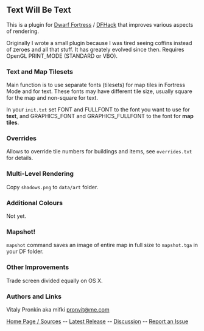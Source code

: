 ## Text Will Be Text ##

This is a plugin for [Dwarf Fortress](http://bay12games.com) / [DFHack](http://github.com/dfhack/dfhack) that improves various aspects of rendering.

Originally I wrote a small plugin because I was tired seeing coffins instead of zeroes and all that stuff. It has greately evolved since then. Requires OpenGL PRINT_MODE (STANDARD or VBO).

### Text and Map Tilesets ###

Main function is to use separate fonts (tilesets) for map tiles in Fortress Mode and for text. These fonts may have different tile size, usually square for the map and non-square for text.

In your `init.txt` set FONT and FULLFONT to the font you want to use for **text**, and GRAPHICS\_FONT and GRAPHICS\_FULLFONT to the font for **map tiles**.

### Overrides ###

Allows to override tile numbers for buildings and items, see `overrides.txt` for details.

### Multi-Level Rendering ###

Copy `shadows.png` to `data/art` folder.

### Additional Colours ###

Not yet.

### Mapshot! ###

`mapshot` command saves an image of entire map in full size to `mapshot.tga` in your DF folder.

### Other Improvements ###

Trade screen divided equally on OS X.

### Authors and Links ###

Vitaly Pronkin aka mifki <pronvit@me.com>

[Home Page / Sources](https://github.com/mifki/df-twbt) -- [Latest Release](https://github.com/mifki/df-twbt/releases) -- [Discussion](http://www.bay12forums.com/smf/index.php?topic=138754.0) -- [Report an Issue](https://github.com/mifki/df-twbt/issues)
